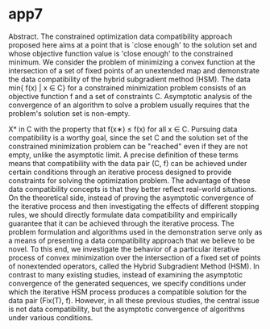 # app7
Abstract. The constrained optimization data compatibility approach proposed here aims at a point that is `close enough' to the solution set and whose objective function value is 'close enough' to the constrained minimum. We consider the problem of minimizing a convex function at the intersection of a set of fixed points of an unextended map and demonstrate the data compatibility of the hybrid subgradient method (HSM). The data min{ f(x) | x ∈ C} for a constrained minimization problem consists of an objective function f and a set of constraints C. Asymptotic analysis of the convergence of an algorithm to solve a problem usually requires that the problem's solution set is non-empty.


X* in C with the property that f(x∗) ≤ f(x) for all x ∈ C.
Pursuing data compatibility is a worthy goal, since the set C and the solution set of the constrained minimization problem can be "reached" even if they are not empty, unlike the asymptotic limit. A precise definition of these terms means that compatibility with the data pair (C, f) can be achieved under certain conditions through an iterative process designed to provide constraints for solving the optimization problem. The advantage of these data compatibility concepts is that they better reflect real-world situations. On the theoretical side, instead of proving the asymptotic convergence of the iterative process and then investigating the effects of different stopping rules, we should directly formulate data compatibility and empirically guarantee that it can be achieved through the iterative process. The problem formulation and algorithms used in the demonstration serve only as a means of presenting a data compatibility approach that we believe to be novel. To this end, we investigate the behavior of a particular iterative process of convex minimization over the intersection of a fixed set of points of nonextended operators, called the Hybrid Subgradient Method (HSM). In contrast to many existing studies, instead of examining the asymptotic convergence of the generated sequences, we specify conditions under which the iterative HSM process produces a compatible solution for the data pair (Fix(T), f). However, in all these previous studies, the central issue is not data compatibility, but the asymptotic convergence of algorithms under various conditions.
